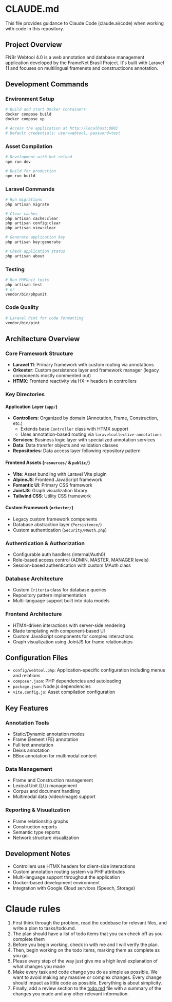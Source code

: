 # CLAUDE.md

This file provides guidance to Claude Code (claude.ai/code) when working with code in this repository.

## Project Overview

FNBr Webtool 4.0 is a web annotation and database management application developed by the FrameNet Brasil Project. It's built with Laravel 11 and focuses on multilingual framenets and constructicons annotation.

## Development Commands

### Environment Setup
```bash
# Build and start Docker containers
docker compose build
docker compose up

# Access the application at http://localhost:8001
# Default credentials: user=webtool, password=test
```

### Asset Compilation
```bash
# Development with hot reload
npm run dev

# Build for production
npm run build
```

### Laravel Commands
```bash
# Run migrations
php artisan migrate

# Clear caches
php artisan cache:clear
php artisan config:clear
php artisan view:clear

# Generate application key
php artisan key:generate

# Check application status
php artisan about
```

### Testing
```bash
# Run PHPUnit tests
php artisan test
# or
vendor/bin/phpunit
```

### Code Quality
```bash
# Laravel Pint for code formatting
vendor/bin/pint
```

## Architecture Overview

### Core Framework Structure
- **Laravel 11**: Primary framework with custom routing via annotations
- **Orkester**: Custom persistence layer and framework manager (legacy components mostly commented out)
- **HTMX**: Frontend reactivity via HX-* headers in controllers

### Key Directories

#### Application Layer (`app/`)
- **Controllers**: Organized by domain (Annotation, Frame, Construction, etc.)
  - Extends base `Controller` class with HTMX support
  - Uses annotation-based routing via `laravelcollective-annotations`
- **Services**: Business logic layer with specialized annotation services
- **Data**: Data transfer objects and validation classes
- **Repositories**: Data access layer following repository pattern

#### Frontend Assets (`resources/` & `public/`)
- **Vite**: Asset bundling with Laravel Vite plugin
- **AlpineJS**: Frontend JavaScript framework
- **Fomantic UI**: Primary CSS framework
- **JointJS**: Graph visualization library
- **Tailwind CSS**: Utility CSS framework

#### Custom Framework (`orkester/`)
- Legacy custom framework components
- Database abstraction layer (`Persistence/`)
- Custom authentication (`Security/MAuth.php`)

### Authentication & Authorization
- Configurable auth handlers (internal/Auth0)
- Role-based access control (ADMIN, MASTER, MANAGER levels)
- Session-based authentication with custom MAuth class

### Database Architecture
- Custom `Criteria` class for database queries
- Repository pattern implementation
- Multi-language support built into data models

### Frontend Architecture
- HTMX-driven interactions with server-side rendering
- Blade templating with component-based UI
- Custom JavaScript components for complex interactions
- Graph visualization using JointJS for frame relationships

## Configuration Files

- `config/webtool.php`: Application-specific configuration including menus and relations
- `composer.json`: PHP dependencies and autoloading
- `package.json`: Node.js dependencies
- `vite.config.js`: Asset compilation configuration

## Key Features

### Annotation Tools
- Static/Dynamic annotation modes
- Frame Element (FE) annotation
- Full text annotation
- Deixis annotation
- BBox annotation for multimodal content

### Data Management
- Frame and Construction management
- Lexical Unit (LU) management
- Corpus and document handling
- Multimodal data (video/image) support

### Reporting & Visualization
- Frame relationship graphs
- Construction reports
- Semantic type reports
- Network structure visualization

## Development Notes

- Controllers use HTMX headers for client-side interactions
- Custom annotation routing system via PHP attributes
- Multi-language support throughout the application
- Docker-based development environment
- Integration with Google Cloud services (Speech, Storage)

# Claude rules

1. First think through the problem, read the codebase for relevant files, and write a plan to tasks/todo.md.
2. The plan should have a list of todo items that you can check off as you complete them
3. Before you begin working, check in with me and I will verify the plan.
4. Then, begin working on the todo items, marking them as complete as you go.
5. Please every step of the way just give me a high level explanation of what changes you made
6. Make every task and code change you do as simple as possible. We want to avoid making any massive or complex changes. Every change should impact as little code as possible. Everything is about simplicity.
7. Finally, add a review section to the [todo.md](http://todo.md/) file with a summary of the changes you made and any other relevant information.
